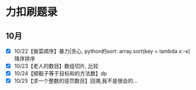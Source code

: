 # 力扣刷题录
## 10月
- [x] 10/22【做菜顺序】暴力|贪心, python的sort: array.sort(key = lambda x:-x) 降序排序
- [x] 10/23【老人的数目】数组切片, 比较
- [x] 10/24【掷骰子等于目标和的方法数】dp 
- [x] 10/25【求一个整数的惩罚数目】回溯,我不是很会的... 